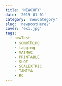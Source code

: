 ```yaml
---
title: 'NEWCOPY'
date: '2019-01-01'
category: 'newCategory'
slug: 'newpostHere2'
cover: 'ex1.jpg'
tags:
  - newTest
    - something
    - tagging
    - VATMAC
    - PRINTABLE
    - SLOT
    - SCALEXTRIC
    - TAMIYA
    - RC
---
```


